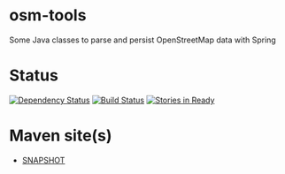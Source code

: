 osm-tools
=========

Some Java classes to parse and persist OpenStreetMap data with Spring

Status
======
[![Dependency Status](https://www.versioneye.com/user/projects/53c454a0617ed4a15d000017/badge.png)](https://www.versioneye.com/user/projects/53c454a0617ed4a15d000017)
[![Build Status](https://travis-ci.org/hakan42/osm-tools.svg?branch=master)](https://travis-ci.org/hakan42/osm-tools)
[![Stories in Ready](https://badge.waffle.io/hakan42/osm-tools.png?label=ready&title=Ready)](https://waffle.io/hakan42/osm-tools)

Maven site(s)
=============
* [SNAPSHOT](http://hakan42.github.io/osm-tools/site/0.0.1-SNAPSHOT/)
